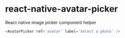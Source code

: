 # react-native-avatar-picker

React native image picker component helper
```js
<AvatarPicker ref='avatar' label='Select a photo' />
```
